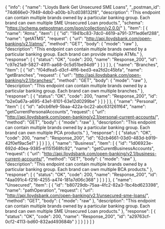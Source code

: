 {
  "info": {
    "name": "Lloyds Bank Get Unsecured SME Loans",
    "_postman_id": "74d666e0-7949-4db0-a00b-b7cd038132f8",
    "description": "This endpoint can contain multiple brands owned by a particular banking group. Each brand can own multiple SME Unsecured Loan products.",
    "schema": "https://schema.getpostman.com/json/collection/v2.0.0/"
  },
  "item": [
    {
      "name": "Atms",
      "item": [
        {
          "id": "1941bc83-7dc0-4619-a791-37f1ed6ef288",
          "name": "getATMS",
          "request": {
            "url": "http://api.lloydsbank.com/open-banking/v2.1/atms/",
            "method": "GET",
            "body": {
              "mode": "raw"
            },
            "description": "This endpoint can contain multiple brands owned by a particular banking group. Each brand can provide multiple ATMs."
          },
          "response": [
            {
              "status": "OK",
              "code": 200,
              "name": "Response_200",
              "id": "c97e21a9-5827-4911-aa68-0c5d51be94d9"
            }
          ]
        }
      ]
    },
    {
      "name": "Branches",
      "item": [
        {
          "id": "f04dfea5-d3cf-4ff6-bed3-ea2fd2c45bfa",
          "name": "getBranches",
          "request": {
            "url": "http://api.lloydsbank.com/open-banking/v2.1/branches/",
            "method": "GET",
            "body": {
              "mode": "raw"
            },
            "description": "This endpoint can contain multiple brands owned by a particular banking group. Each brand can own multiple branches."
          },
          "response": [
            {
              "status": "OK",
              "code": 200,
              "name": "Response_200",
              "id": "b2e0a67a-a695-43e1-8101-63e12d0299be"
            }
          ]
        }
      ]
    },
    {
      "name": "Personal",
      "item": [
        {
          "id": "a0cb6fe9-5baa-422a-bc22-abc631261f64",
          "name": "getCurrentPersonalAccounts",
          "request": {
            "url": "http://api.lloydsbank.com/open-banking/v2.1/personal-current-accounts/",
            "method": "GET",
            "body": {
              "mode": "raw"
            },
            "description": "This endpoint can contain multiple brands owned by a particular banking group. Each brand can own multiple PCA products."
          },
          "response": [
            {
              "status": "OK",
              "code": 200,
              "name": "Response_200",
              "id": "62cb4661-03d0-483d-b919-42f0ef9ac5e1"
            }
          ]
        }
      ]
    },
    {
      "name": "Business",
      "item": [
        {
          "id": "1d06923e-692d-40ea-9385-e1151568fc92",
          "name": "getCurentBusinessAccounts",
          "request": {
            "url": "http://api.lloydsbank.com/open-banking/v2.1/business-current-accounts/",
            "method": "GET",
            "body": {
              "mode": "raw"
            },
            "description": "This endpoint can contain multiple brands owned by a particular banking group. Each brand can own multiple BCA products."
          },
          "response": [
            {
              "status": "OK",
              "code": 200,
              "name": "Response_200",
              "id": "4aa091c4-f216-4255-a474-181a7d06c368"
            }
          ]
        }
      ]
    },
    {
      "name": "Unsecured",
      "item": [
        {
          "id": "b80729db-75aa-4fc2-82a3-1bc4bd623398",
          "name": "pathOperation",
          "request": {
            "url": "http://api.lloydsbank.com/open-banking/v2.1/unsecured-sme-loans/",
            "method": "GET",
            "body": {
              "mode": "raw"
            },
            "description": "This endpoint can contain multiple brands owned by a particular banking group. Each brand can own multiple SME Unsecured Loan products."
          },
          "response": [
            {
              "status": "OK",
              "code": 200,
              "name": "Response_200",
              "id": "a29763cf-0cf2-4113-bd60-832ad493684b"
            }
          ]
        }
      ]
    }
  ]
}